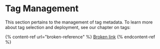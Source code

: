 # Tag Management

This section pertains to the management of tag metadata. To learn more about tag selection and deployment, see our chapter on tags:

{% content-ref url="broken-reference" %}
[Broken link](broken-reference)
{% endcontent-ref %}

